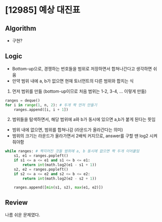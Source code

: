 # [12985] 예상 대진표
## Algorithm
- 구현?
## Logic
- Bottom-up으로, 경쟁하는 번호들을 범위로 저장하면서 합쳐나간다고 생각하면 쉬움
- 만약 범위 내에 a, b가 없으면 현재 토너먼트의 다른 범위와 합치는 식
1. 먼저 범위를 만듦 (bottom-up이므로 처음 범위는 1-2, 3-4, ... 이렇게 만듦)
```python
ranges = deque()
for i in range(1, n, 2): # 두개 짝 먼저 만들기
    ranges.append([i, i + 1])
```
2. 범위들을 탐색하면서, 해당 범위에 a와 b가 동시에 있으면 a,b가 붙게 된다는 뜻임
- 범위 내에 없으면, 범위를 합쳐나감 (라운드가 올라간다는 의미)
- 범위의 크기는 라운드가 올라가면서 2배씩 커지므로, answer를 구할 땐 log2 시켜줘야함
```python
while ranges: # 짝지어진 것들 범위에 a, b 동시에 없으면 짝 두개 이어붙임
    s1, e1 = ranges.popleft()
    if s1 <= a <= e1 and s1 <= b <= e1:
        return int(math.log2(e1 - s1 + 1))
    s2, e2 = ranges.popleft()
    if s2 <= a <= e2 and s2 <= b <= e2:
        return int(math.log2(e2 - s2 + 1))

    ranges.append([min(s1, s2), max(e1, e2)])
```

## Review
나름 쉬운 문제였다.